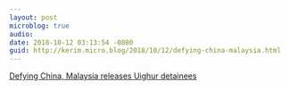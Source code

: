 ```yaml
---
layout: post
microblog: true
audio: 
date: 2018-10-12 03:13:54 -0800
guid: http://kerim.micro.blog/2018/10/12/defying-china-malaysia.html
---
```

[Defying China, Malaysia releases Uighur detainees](https://www.reuters.com/article/us-malaysia-uighurs/defying-china-malaysia-releases-uighur-detainees-idUSKCN1ML1LH)
